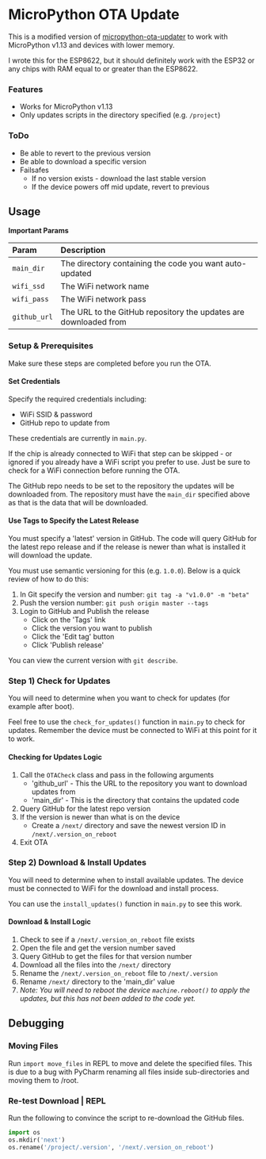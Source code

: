 # MicroPython OTA Update
This is a modified version of [micropython-ota-updater](https://github.com/rdehuyss/micropython-ota-updater) to
work with MicroPython v1.13 and devices with lower memory.

I wrote this for the ESP8622, but it should definitely work
with the ESP32 or any chips with RAM equal to or greater than the
ESP8622.


### Features
* Works for MicroPython v1.13
* Only updates scripts in the directory specified (e.g. `/project`)

### ToDo
* Be able to revert to the previous version
* Be able to download a specific version
* Failsafes
  * If no version exists - download the last stable version
  * If the device powers off mid update, revert to previous



## Usage

**Important Params**

| Param        | Description                                                      |
|:-------------|:-----------------------------------------------------------------|
| `main_dir`   | The directory containing the code you want auto-updated          |
| `wifi_ssd`   | The WiFi network name                                            |
| `wifi_pass`  | The WiFi network pass                                            |
| `github_url` | The URL to the GitHub repository the updates are downloaded from |


### Setup & Prerequisites
Make sure these steps are completed before you run the OTA.

#### Set Credentials
Specify the required credentials including:
   * WiFi SSID & password
   * GitHub repo to update from

These credentials are currently in `main.py`.

If the chip is already connected to WiFi that step can be skipped - or ignored if you already
have a WiFi script you prefer to use.  Just be sure to check for a WiFi connection before running
the OTA.

The GitHub repo needs to be set to the repository the updates will be downloaded from.  The
repository must have the `main_dir` specified above as that is the data that will be downloaded.


#### Use Tags to Specify the Latest Release
You must specify a 'latest' version in GitHub.  The code will query GitHub for the latest
repo release and if the release is newer than what is installed it will download the update.

You must use semantic versioning for this (e.g. `1.0.0`).  Below is a quick review of how to do this:

1. In Git specify  the version and number: `git tag -a "v1.0.0" -m "beta"`
2. Push the version number: `git push origin master --tags`
3. Login to GitHub and Publish the release
   * Click on the 'Tags' link
   * Click the version you want to publish
   * Click the 'Edit tag' button
   * Click 'Publish release'

You can view the current version with `git describe`.


### Step 1) Check for Updates
You will need to determine when you want to check for updates (for example after boot).

Feel free to use the `check_for_updates()` function in `main.py` to check for updates.
Remember the device must be connected to WiFi at this point for it to work.

#### Checking for Updates Logic
1. Call the `OTACheck` class and pass in the following arguments
   * 'github_url' - This the URL to the repository you want to download updates from
   * 'main_dir' - This is the directory that contains the updated code
2. Query GitHub for the latest repo version
3. If the version is newer than what is on the device
   * Create a `/next/` directory and save the newest version ID in `/next/.version_on_reboot`
4. Exit OTA

### Step 2) Download & Install Updates
You will need to determine when to install available updates.  The device must be connected to
WiFi for the download and install process.

You can use the `install_updates()` function in `main.py` to see this work.

#### Download & Install Logic
1. Check to see if a `/next/.version_on_reboot` file exists
2. Open the file and get the version number saved
3. Query GitHub to get the files for that version number
4. Download all the files into the `/next/` directory
5. Rename the `/next/.version_on_reboot` file to `/next/.version`
6. Rename `/next/` directory to the 'main_dir' value
7. _Note: You will need to reboot the device `machine.reboot()` to apply the updates, but this has not been added to the code yet._


## Debugging

### Moving Files
Run `import move_files` in REPL to move and delete the specified files.  This is due to a
bug with PyCharm renaming all files inside sub-directories and moving them to /root.

### Re-test Download | REPL
Run the following to convince the script to re-download the GitHub files.

```python
import os
os.mkdir('next')
os.rename('/project/.version', '/next/.version_on_reboot')
```